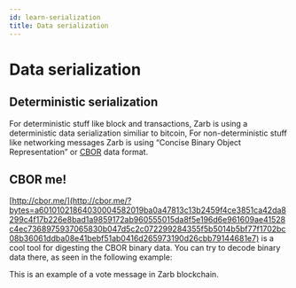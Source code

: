 ```yaml
---
id: learn-serialization
title: Data serialization
---
```


# Data serialization

## Deterministic serialization

For deterministic stuff like block and transactions, Zarb is using a deterministic data serialization similiar to bitcoin, For non-deterministic stuff like networking messages Zarb is using “Concise Binary Object Representation” or [CBOR](https://tools.ietf.org/html/rfc7049) data format.


## CBOR me!

[http://cbor.me/](http://cbor.me/?bytes=a60101021864030004582019ba0a47813c13b2459f4ce3851ca42da8299c4f17b226e8bad1a9859172ab960555015da8f5e196d6e961609ae41528c4ec7368975937065830b047d5c2c072299284355f5b5014b5bf77f1702bc08b36061ddba08e41bebf51ab0416d265973190d26cbb79144681e7)
is a cool tool for digesting the CBOR binary data. You can try to decode binary data there, as seen
in the following example:

<hexdump bytes="a60101021864030004582019ba0a47813c13b2459f4ce3851ca42da8299c4f17b226e8bad1a9859172ab960555015da8f5e196d6e961609ae41528c4ec7368975937065830b047d5c2c072299284355f5b5014b5bf77f1702bc08b36061ddba08e41bebf51ab0416d265973190d26cbb79144681e7" />

This is an example of a vote message in Zarb blockchain.
